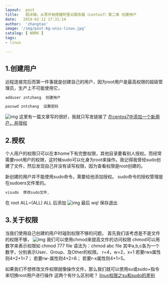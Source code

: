 ```yaml
---
layout:  post
title:   超详细，从零开始搭建阿里云服务器（centos7）第二章 创建用户
date:   2019-02-12 17:31:14
author:  'zhangtao'
image: '/img/post-bg-unix-linux.jpg'
catalog: [ WORK ]
tags:
- linux

---
```



## 1.创建用户

远程连接完后而第一件事就是创建自己的用户，因为root用户是最高权限的超级管理员，生产上不可能使用它，

```java
adduser zntzhang  创建用户

passwd zntzhang  设置密码
```


![img](https://img-blog.csdnimg.cn/20190213104724702.png) 这里有一篇文章写的很好，我就只写发链接了  [在centos7中添加一个新用户，并授权](http://www.cnblogs.com/woshimrf/p/5906084.html)

## 2.授权

个人用户的权限只可以在本home下有完整权限，其他目录要看别人授权。而经常需要root用户的权限，这时候sudo可以化身为root来操作。我记得我曾经sudo创建了文件，然后发现自己并没有读写权限，因为查看权限是root创建的。

新创建的用户并不能使用sudo命令，需要给他添加授权。 sudo命令的授权管理是在sudoers文件里的。

```java
visudo  修改sudo文件,
```


在 root ALL=(ALL) ALL 后添加 ![img](https://img-blog.csdnimg.cn/20190213111009464.png?x-oss-process=image/watermark,type_ZmFuZ3poZW5naGVpdGk,shadow_10,text_aHR0cHM6Ly9ibG9nLmNzZG4ubmV0L3FxXzM3MjIxOTkx,size_16,color_FFFFFF,t_70) 最后 wq! 保存退出

## 3.关于权限


当我们使用自己创建的用户时碰到权限不够的问题， 首先我们该考虑是不是文件的权限不够， ![img](https://img-blog.csdnimg.cn/20190212172511970.png) 我们可以使用chmod来提高文件的访问权限 chmod可以用数字来表示权限如 chmod 777 file 语法为：chmod abc file 其中a,b,c各为一个数字，分别表示User、Group、及Other的权限。 r=4，w=2，x=1 若要rwx属性则4+2+1=7； 若要rw-属性则4+2=6； 若要r-x属性则4+1=5。

如果我们不想修改文件权限就像操作文件，那么我们就可以使用su或sudo+指令来切换root用户进行操作 这两个有什么区别呢？  [linux权限之su和sudo的差别](https://www.cnblogs.com/slgkaifa/p/6852884.html)


